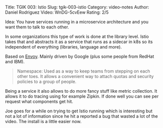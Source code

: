 Title: TGIK 003: Istio
Slug: tgik-003-istio
Category: video-notes
Author: Daniel Rodriguez
Video: WnDG-5cvEew
Rating: 2/5

Idea: You have services running in a microservice architecture and you want them to talk to each other.

In some organizations this type of work is done at the library level. Istio takes that and abstracts it as a service that runs as a sidecar in k8s so its independent of everything (libraries, language and more).

Based on [Envoy](https://www.envoyproxy.io/). Mainly driven by Google (plus some people from RedHat and IBM).

> Namespace: Used as a way to keep teams from stepping on each other toes. It allows a convenient way to attach quotas and security policies to a group of people.

Being a service it also allows to do more fancy stuff like metric collection. It allows it to do tracing using for example Zipkin. If done well you can see per request what components get hit.

Joe goes for a while on trying to get Istio running which is interesting but not a lot of information since he hit a reported a bug that wasted a lot of the video. The install is a little easier now.
